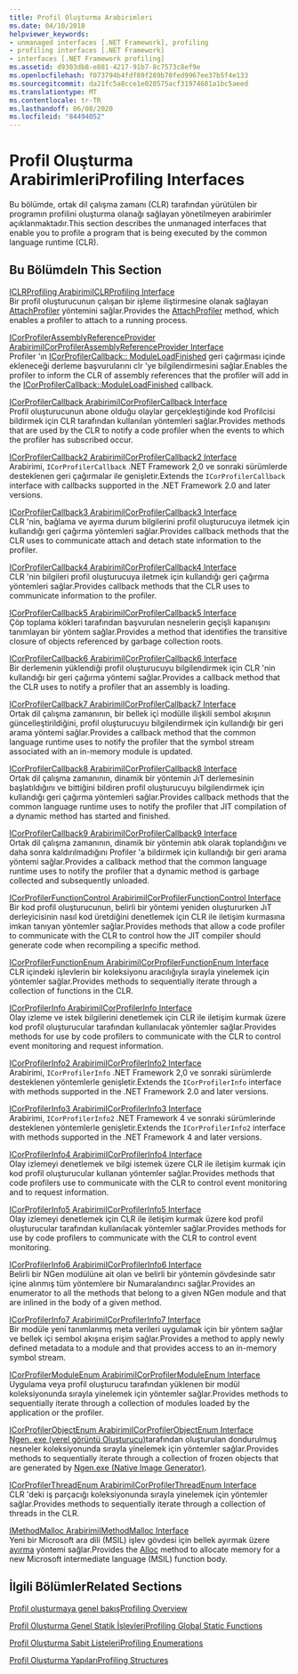 ```yaml
---
title: Profil Oluşturma Arabirimleri
ms.date: 04/10/2018
helpviewer_keywords:
- unmanaged interfaces [.NET Framework], profiling
- profiling interfaces [.NET Framework]
- interfaces [.NET Framework profiling]
ms.assetid: d9303db8-e881-4217-91b7-8c7573c8ef9e
ms.openlocfilehash: f073794b4fdf89f289b70fed9967ee37b5f4e133
ms.sourcegitcommit: da21fc5a8cce1e028575acf31974681a1bc5aeed
ms.translationtype: MT
ms.contentlocale: tr-TR
ms.lasthandoff: 06/08/2020
ms.locfileid: "84494052"
---
```

# <a name="profiling-interfaces"></a><span data-ttu-id="d6559-102">Profil Oluşturma Arabirimleri</span><span class="sxs-lookup"><span data-stu-id="d6559-102">Profiling Interfaces</span></span>
<span data-ttu-id="d6559-103">Bu bölümde, ortak dil çalışma zamanı (CLR) tarafından yürütülen bir programın profilini oluşturma olanağı sağlayan yönetilmeyen arabirimler açıklanmaktadır.</span><span class="sxs-lookup"><span data-stu-id="d6559-103">This section describes the unmanaged interfaces that enable you to profile a program that is being executed by the common language runtime (CLR).</span></span>  
  
## <a name="in-this-section"></a><span data-ttu-id="d6559-104">Bu Bölümde</span><span class="sxs-lookup"><span data-stu-id="d6559-104">In This Section</span></span>  
 [<span data-ttu-id="d6559-105">ICLRProfiling Arabirimi</span><span class="sxs-lookup"><span data-stu-id="d6559-105">ICLRProfiling Interface</span></span>](iclrprofiling-interface.md)  
 <span data-ttu-id="d6559-106">Bir profil oluşturucunun çalışan bir işleme iliştirmesine olanak sağlayan [AttachProfiler](iclrprofiling-attachprofiler-method.md) yöntemini sağlar.</span><span class="sxs-lookup"><span data-stu-id="d6559-106">Provides the [AttachProfiler](iclrprofiling-attachprofiler-method.md) method, which enables a profiler to attach to a running process.</span></span>  
  
 [<span data-ttu-id="d6559-107">ICorProfilerAssemblyReferenceProvider Arabirimi</span><span class="sxs-lookup"><span data-stu-id="d6559-107">ICorProfilerAssemblyReferenceProvider Interface</span></span>](icorprofilerassemblyreferenceprovider-interface.md)  
 <span data-ttu-id="d6559-108">Profiler 'ın [ICorProfilerCallback:: ModuleLoadFinished](icorprofilercallback-moduleloadfinished-method.md) geri çağırması içinde ekleneceği derleme başvurularını clr 'ye bilgilendirmesini sağlar.</span><span class="sxs-lookup"><span data-stu-id="d6559-108">Enables the profiler to inform the CLR of assembly references that the profiler will add in the [ICorProfilerCallback::ModuleLoadFinished](icorprofilercallback-moduleloadfinished-method.md) callback.</span></span>  
  
 [<span data-ttu-id="d6559-109">ICorProfilerCallback Arabirimi</span><span class="sxs-lookup"><span data-stu-id="d6559-109">ICorProfilerCallback Interface</span></span>](icorprofilercallback-interface.md)  
 <span data-ttu-id="d6559-110">Profil oluşturucunun abone olduğu olaylar gerçekleştiğinde kod Profilcisi bildirmek için CLR tarafından kullanılan yöntemleri sağlar.</span><span class="sxs-lookup"><span data-stu-id="d6559-110">Provides methods that are used by the CLR to notify a code profiler when the events to which the profiler has subscribed occur.</span></span>  
  
 [<span data-ttu-id="d6559-111">ICorProfilerCallback2 Arabirimi</span><span class="sxs-lookup"><span data-stu-id="d6559-111">ICorProfilerCallback2 Interface</span></span>](icorprofilercallback2-interface.md)  
 <span data-ttu-id="d6559-112">Arabirimi, `ICorProfilerCallback` .NET Framework 2,0 ve sonraki sürümlerde desteklenen geri çağırmalar ile genişletir.</span><span class="sxs-lookup"><span data-stu-id="d6559-112">Extends the `ICorProfilerCallback` interface with callbacks supported in the .NET Framework 2.0 and later versions.</span></span>  
  
 [<span data-ttu-id="d6559-113">ICorProfilerCallback3 Arabirimi</span><span class="sxs-lookup"><span data-stu-id="d6559-113">ICorProfilerCallback3 Interface</span></span>](icorprofilercallback3-interface.md)  
 <span data-ttu-id="d6559-114">CLR 'nin, bağlama ve ayırma durum bilgilerini profil oluşturucuya iletmek için kullandığı geri çağırma yöntemleri sağlar.</span><span class="sxs-lookup"><span data-stu-id="d6559-114">Provides callback methods that the CLR uses to communicate attach and detach state information to the profiler.</span></span>  
  
 [<span data-ttu-id="d6559-115">ICorProfilerCallback4 Arabirimi</span><span class="sxs-lookup"><span data-stu-id="d6559-115">ICorProfilerCallback4 Interface</span></span>](icorprofilercallback4-interface.md)  
 <span data-ttu-id="d6559-116">CLR 'nin bilgileri profil oluşturucuya iletmek için kullandığı geri çağırma yöntemleri sağlar.</span><span class="sxs-lookup"><span data-stu-id="d6559-116">Provides callback methods that the CLR uses to communicate information to the profiler.</span></span>  
  
 [<span data-ttu-id="d6559-117">ICorProfilerCallback5 Arabirimi</span><span class="sxs-lookup"><span data-stu-id="d6559-117">ICorProfilerCallback5 Interface</span></span>](icorprofilercallback5-interface.md)  
 <span data-ttu-id="d6559-118">Çöp toplama kökleri tarafından başvurulan nesnelerin geçişli kapanışını tanımlayan bir yöntem sağlar.</span><span class="sxs-lookup"><span data-stu-id="d6559-118">Provides a method that identifies the transitive closure of objects referenced by garbage collection roots.</span></span>  
  
 [<span data-ttu-id="d6559-119">ICorProfilerCallback6 Arabirimi</span><span class="sxs-lookup"><span data-stu-id="d6559-119">ICorProfilerCallback6 Interface</span></span>](icorprofilercallback6-interface.md)  
 <span data-ttu-id="d6559-120">Bir derlemenin yüklendiği profil oluşturucuyu bilgilendirmek için CLR 'nin kullandığı bir geri çağırma yöntemi sağlar.</span><span class="sxs-lookup"><span data-stu-id="d6559-120">Provides a callback method that the CLR uses to notify a profiler that an assembly is loading.</span></span>  
  
 [<span data-ttu-id="d6559-121">ICorProfilerCallback7 Arabirimi</span><span class="sxs-lookup"><span data-stu-id="d6559-121">ICorProfilerCallback7 Interface</span></span>](icorprofilercallback7-interface.md)  
 <span data-ttu-id="d6559-122">Ortak dil çalışma zamanının, bir bellek içi modülle ilişkili sembol akışının güncelleştirildiğini, profil oluşturucuyu bilgilendirmek için kullandığı bir geri arama yöntemi sağlar.</span><span class="sxs-lookup"><span data-stu-id="d6559-122">Provides a callback method that the common language runtime uses to notify the profiler that the symbol stream associated with an in-memory module is updated.</span></span>  

[<span data-ttu-id="d6559-123">ICorProfilerCallback8 Arabirimi</span><span class="sxs-lookup"><span data-stu-id="d6559-123">ICorProfilerCallback8 Interface</span></span>](icorprofilercallback8-interface.md)  
<span data-ttu-id="d6559-124">Ortak dil çalışma zamanının, dinamik bir yöntemin JıT derlemesinin başlatıldığını ve bittiğini bildiren profil oluşturucuyu bilgilendirmek için kullandığı geri çağırma yöntemleri sağlar.</span><span class="sxs-lookup"><span data-stu-id="d6559-124">Provides callback methods that the common language runtime uses to notify the profiler that JIT compilation of a dynamic method has started and finished.</span></span>

[<span data-ttu-id="d6559-125">ICorProfilerCallback9 Arabirimi</span><span class="sxs-lookup"><span data-stu-id="d6559-125">ICorProfilerCallback9 Interface</span></span>](icorprofilercallback9-interface.md)  
<span data-ttu-id="d6559-126">Ortak dil çalışma zamanının, dinamik bir yöntemin atık olarak toplandığını ve daha sonra kaldırılmadığını Profiler 'a bildirmek için kullandığı bir geri arama yöntemi sağlar.</span><span class="sxs-lookup"><span data-stu-id="d6559-126">Provides a callback method that the common language runtime uses to notify the profiler that a dynamic method is garbage collected and subsequently unloaded.</span></span>

 [<span data-ttu-id="d6559-127">ICorProfilerFunctionControl Arabirimi</span><span class="sxs-lookup"><span data-stu-id="d6559-127">ICorProfilerFunctionControl Interface</span></span>](icorprofilerfunctioncontrol-interface.md)  
 <span data-ttu-id="d6559-128">Bir kod profil oluşturucunun, belirli bir yöntemi yeniden oluştururken JıT derleyicisinin nasıl kod üretdiğini denetlemek için CLR ile iletişim kurmasına imkan tanıyan yöntemler sağlar.</span><span class="sxs-lookup"><span data-stu-id="d6559-128">Provides methods that allow a code profiler to communicate with the CLR to control how the JIT compiler should generate code when recompiling a specific method.</span></span>  
  
 [<span data-ttu-id="d6559-129">ICorProfilerFunctionEnum Arabirimi</span><span class="sxs-lookup"><span data-stu-id="d6559-129">ICorProfilerFunctionEnum Interface</span></span>](icorprofilerfunctionenum-interface.md)  
 <span data-ttu-id="d6559-130">CLR içindeki işlevlerin bir koleksiyonu aracılığıyla sırayla yinelemek için yöntemler sağlar.</span><span class="sxs-lookup"><span data-stu-id="d6559-130">Provides methods to sequentially iterate through a collection of functions in the CLR.</span></span>  
  
 [<span data-ttu-id="d6559-131">ICorProfilerInfo Arabirimi</span><span class="sxs-lookup"><span data-stu-id="d6559-131">ICorProfilerInfo Interface</span></span>](icorprofilerinfo-interface.md)  
 <span data-ttu-id="d6559-132">Olay izleme ve istek bilgilerini denetlemek için CLR ile iletişim kurmak üzere kod profil oluşturucular tarafından kullanılacak yöntemler sağlar.</span><span class="sxs-lookup"><span data-stu-id="d6559-132">Provides methods for use by code profilers to communicate with the CLR to control event monitoring and request information.</span></span>  
  
 [<span data-ttu-id="d6559-133">ICorProfilerInfo2 Arabirimi</span><span class="sxs-lookup"><span data-stu-id="d6559-133">ICorProfilerInfo2 Interface</span></span>](icorprofilerinfo2-interface.md)  
 <span data-ttu-id="d6559-134">Arabirimi, `ICorProfilerInfo` .NET Framework 2,0 ve sonraki sürümlerde desteklenen yöntemlerle genişletir.</span><span class="sxs-lookup"><span data-stu-id="d6559-134">Extends the `ICorProfilerInfo` interface with methods supported in the .NET Framework 2.0 and later versions.</span></span>  
  
 [<span data-ttu-id="d6559-135">ICorProfilerInfo3 Arabirimi</span><span class="sxs-lookup"><span data-stu-id="d6559-135">ICorProfilerInfo3 Interface</span></span>](icorprofilerinfo3-interface.md)  
 <span data-ttu-id="d6559-136">Arabirimi, `ICorProfilerInfo2` .NET Framework 4 ve sonraki sürümlerinde desteklenen yöntemlerle genişletir.</span><span class="sxs-lookup"><span data-stu-id="d6559-136">Extends the `ICorProfilerInfo2` interface with methods supported in the .NET Framework 4 and later versions.</span></span>  
  
 [<span data-ttu-id="d6559-137">ICorProfilerInfo4 Arabirimi</span><span class="sxs-lookup"><span data-stu-id="d6559-137">ICorProfilerInfo4 Interface</span></span>](icorprofilerinfo4-interface.md)  
 <span data-ttu-id="d6559-138">Olay izlemeyi denetlemek ve bilgi istemek üzere CLR ile iletişim kurmak için kod profil oluşturucular kullanan yöntemler sağlar.</span><span class="sxs-lookup"><span data-stu-id="d6559-138">Provides methods that code profilers use to communicate with the CLR to control event monitoring and to request information.</span></span>  
  
 [<span data-ttu-id="d6559-139">ICorProfilerInfo5 Arabirimi</span><span class="sxs-lookup"><span data-stu-id="d6559-139">ICorProfilerInfo5 Interface</span></span>](icorprofilerinfo5-interface.md)  
 <span data-ttu-id="d6559-140">Olay izlemeyi denetlemek için CLR ile iletişim kurmak üzere kod profil oluşturucular tarafından kullanılacak yöntemler sağlar.</span><span class="sxs-lookup"><span data-stu-id="d6559-140">Provides methods for use by code profilers to communicate with the CLR to control event monitoring.</span></span>  
  
 [<span data-ttu-id="d6559-141">ICorProfilerInfo6 Arabirimi</span><span class="sxs-lookup"><span data-stu-id="d6559-141">ICorProfilerInfo6 Interface</span></span>](icorprofilerinfo6-interface.md)  
 <span data-ttu-id="d6559-142">Belirli bir NGen modülüne ait olan ve belirli bir yöntemin gövdesinde satır içine alınmış tüm yöntemlere bir Numaralandırıcı sağlar.</span><span class="sxs-lookup"><span data-stu-id="d6559-142">Provides an enumerator to all the methods that belong to a given NGen module and that are inlined in the body of a given method.</span></span>  
  
 [<span data-ttu-id="d6559-143">ICorProfilerInfo7 Arabirimi</span><span class="sxs-lookup"><span data-stu-id="d6559-143">ICorProfilerInfo7 Interface</span></span>](icorprofilerinfo7-interface.md)  
 <span data-ttu-id="d6559-144">Bir modüle yeni tanımlanmış meta verileri uygulamak için bir yöntem sağlar ve bellek içi sembol akışına erişim sağlar.</span><span class="sxs-lookup"><span data-stu-id="d6559-144">Provides a method to apply newly defined metadata to a module and that provides access to an in-memory symbol stream.</span></span>  
  
 [<span data-ttu-id="d6559-145">ICorProfilerModuleEnum Arabirimi</span><span class="sxs-lookup"><span data-stu-id="d6559-145">ICorProfilerModuleEnum Interface</span></span>](icorprofilermoduleenum-interface.md)  
 <span data-ttu-id="d6559-146">Uygulama veya profil oluşturucu tarafından yüklenen bir modül koleksiyonunda sırayla yinelemek için yöntemler sağlar.</span><span class="sxs-lookup"><span data-stu-id="d6559-146">Provides methods to sequentially iterate through a collection of modules loaded by the application or the profiler.</span></span>  
  
 [<span data-ttu-id="d6559-147">ICorProfilerObjectEnum Arabirimi</span><span class="sxs-lookup"><span data-stu-id="d6559-147">ICorProfilerObjectEnum Interface</span></span>](icorprofilerobjectenum-interface.md)  
 <span data-ttu-id="d6559-148">[Ngen. exe (yerel görüntü Oluşturucu)](../../tools/ngen-exe-native-image-generator.md)tarafından oluşturulan dondurulmuş nesneler koleksiyonunda sırayla yinelemek için yöntemler sağlar.</span><span class="sxs-lookup"><span data-stu-id="d6559-148">Provides methods to sequentially iterate through a collection of frozen objects that are generated by [Ngen.exe (Native Image Generator)](../../tools/ngen-exe-native-image-generator.md).</span></span>  
  
 [<span data-ttu-id="d6559-149">ICorProfilerThreadEnum Arabirimi</span><span class="sxs-lookup"><span data-stu-id="d6559-149">ICorProfilerThreadEnum Interface</span></span>](icorprofilerthreadenum-interface.md)  
 <span data-ttu-id="d6559-150">CLR 'deki iş parçacığı koleksiyonunda sırayla yinelemek için yöntemler sağlar.</span><span class="sxs-lookup"><span data-stu-id="d6559-150">Provides methods to sequentially iterate through a collection of threads in the CLR.</span></span>  
  
 [<span data-ttu-id="d6559-151">IMethodMalloc Arabirimi</span><span class="sxs-lookup"><span data-stu-id="d6559-151">IMethodMalloc Interface</span></span>](imethodmalloc-interface.md)  
 <span data-ttu-id="d6559-152">Yeni bir Microsoft ara dili (MSIL) işlev gövdesi için bellek ayırmak üzere [ayırma](imethodmalloc-alloc-method.md) yöntemi sağlar.</span><span class="sxs-lookup"><span data-stu-id="d6559-152">Provides the [Alloc](imethodmalloc-alloc-method.md) method to allocate memory for a new Microsoft intermediate language (MSIL) function body.</span></span>  
  
## <a name="related-sections"></a><span data-ttu-id="d6559-153">İlgili Bölümler</span><span class="sxs-lookup"><span data-stu-id="d6559-153">Related Sections</span></span>  
 [<span data-ttu-id="d6559-154">Profil oluşturmaya genel bakış</span><span class="sxs-lookup"><span data-stu-id="d6559-154">Profiling Overview</span></span>](profiling-overview.md)  
  
 [<span data-ttu-id="d6559-155">Profil Oluşturma Genel Statik İşlevleri</span><span class="sxs-lookup"><span data-stu-id="d6559-155">Profiling Global Static Functions</span></span>](profiling-global-static-functions.md)  
  
 [<span data-ttu-id="d6559-156">Profil Oluşturma Sabit Listeleri</span><span class="sxs-lookup"><span data-stu-id="d6559-156">Profiling Enumerations</span></span>](profiling-enumerations.md)  
  
 [<span data-ttu-id="d6559-157">Profil Oluşturma Yapıları</span><span class="sxs-lookup"><span data-stu-id="d6559-157">Profiling Structures</span></span>](profiling-structures.md)
